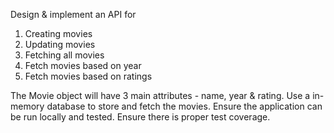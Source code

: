 Design & implement an API for 
1. Creating movies
2. Updating movies
3. Fetching all movies
4. Fetch movies based on year
5. Fetch movies based on ratings

The Movie object will have 3 main attributes - name, year & rating.
Use a in-memory database to store and fetch the movies.
Ensure the application can be run locally and tested.
Ensure there is proper test coverage.